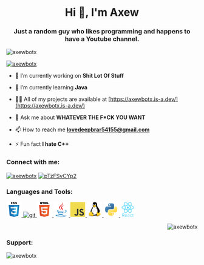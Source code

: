 <h1 align="center">Hi 👋, I'm Axew</h1>
<h3 align="center">Just a random guy who likes programming and happens to have a Youtube channel.</h3>

<p align="left"> <img src="https://komarev.com/ghpvc/?username=axewbotx&label=Profile%20views&color=0e75b6&style=flat" alt="axewbotx" /> </p>

<p align="left"> <a href="https://twitter.com/axewbotx" target="blank"><img src="https://img.shields.io/twitter/follow/axewbotx?logo=twitter&style=for-the-badge" alt="axewbotx" /></a> </p>

- 🔭 I’m currently working on **Shit Lot Of Stuff**

- 🌱 I’m currently learning **Java**

- 👨‍💻 All of my projects are available at [https://axewbotx.is-a.dev/](https://axewbotx.is-a.dev/)

- 💬 Ask me about **WHATEVER THE F*CK YOU WANT**

- 📫 How to reach me **lovedeepbrar54155@gmail.com**

- ⚡ Fun fact **I hate C++**

<h3 align="left">Connect with me:</h3>
<p align="left">
<a href="https://twitter.com/axewbotx" target="blank"><img align="center" src="https://raw.githubusercontent.com/rahuldkjain/github-profile-readme-generator/master/src/images/icons/Social/twitter.svg" alt="axewbotx" height="30" width="40" /></a>
<a href="https://discord.gg/pTzFSvCYp2" target="blank"><img align="center" src="https://raw.githubusercontent.com/rahuldkjain/github-profile-readme-generator/master/src/images/icons/Social/discord.svg" alt="pTzFSvCYp2" height="30" width="40" /></a>
</p>

<h3 align="left">Languages and Tools:</h3>
<p align="left"> <a href="https://www.w3schools.com/css/" target="_blank" rel="noreferrer"> <img src="https://raw.githubusercontent.com/devicons/devicon/master/icons/css3/css3-original-wordmark.svg" alt="css3" width="40" height="40"/> </a> <a href="https://git-scm.com/" target="_blank" rel="noreferrer"> <img src="https://www.vectorlogo.zone/logos/git-scm/git-scm-icon.svg" alt="git" width="40" height="40"/> </a> <a href="https://www.w3.org/html/" target="_blank" rel="noreferrer"> <img src="https://raw.githubusercontent.com/devicons/devicon/master/icons/html5/html5-original-wordmark.svg" alt="html5" width="40" height="40"/> </a> <a href="https://www.java.com" target="_blank" rel="noreferrer"> <img src="https://raw.githubusercontent.com/devicons/devicon/master/icons/java/java-original.svg" alt="java" width="40" height="40"/> </a> <a href="https://developer.mozilla.org/en-US/docs/Web/JavaScript" target="_blank" rel="noreferrer"> <img src="https://raw.githubusercontent.com/devicons/devicon/master/icons/javascript/javascript-original.svg" alt="javascript" width="40" height="40"/> </a> <a href="https://www.linux.org/" target="_blank" rel="noreferrer"> <img src="https://raw.githubusercontent.com/devicons/devicon/master/icons/linux/linux-original.svg" alt="linux" width="40" height="40"/> </a> <a href="https://www.python.org" target="_blank" rel="noreferrer"> <img src="https://raw.githubusercontent.com/devicons/devicon/master/icons/python/python-original.svg" alt="python" width="40" height="40"/> </a> <a href="https://reactjs.org/" target="_blank" rel="noreferrer"> <img src="https://raw.githubusercontent.com/devicons/devicon/master/icons/react/react-original-wordmark.svg" alt="react" width="40" height="40"/> </a> </p>

<p>&nbsp;<img align="right" src="https://github-readme-stats.vercel.app/api?username=axewbotx&show_icons=true&locale=en" alt="axewbotx" /></p>

<h3 align="left">Support:</h3>
<p><a href="https://ko-fi.com/axewbotx"> <img align="left" src="https://cdn.ko-fi.com/cdn/kofi3.png?v=3" height="50" width="210" alt="axewbotx" /></a></p><br><br>
